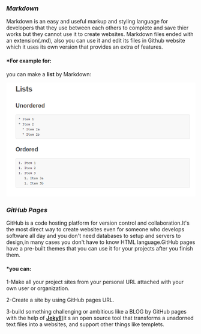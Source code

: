 
### _Markdown_
Markdown is an easy and useful markup and styling language for developers that they use between each others to complete and save  thier works but they cannot use it to create websites.
Markdown files ended with an extension(.md), also you can use it and edit its files in Github website which it uses its own version that provides an extra of features.

 #### *For example for:

you can make a **list** by Markdown:

![example](list.png)

### _GitHub Pages_

GitHub is a code hosting platform for version control and collaboration.It's the most direct way  to create websites even for someone who develops software all day and you don't need databases to setup and servers to design,in many cases you don't have to know HTML language.GitHub pages have a pre-built themes that you can use it for your projects after you finish them. 

#### *you can:

1-Make all your project sites from your personal URL attached with your own user or organization.

2-Create a site by using GitHub pages URL.

3-build something challenging or ambitious like a BLOG by GitHub pages with the help of [**Jekyll**](https://jekyllrb.com/)(it s an open source tool that transforms a unadorned text files into a websites, and support other things like templets.


